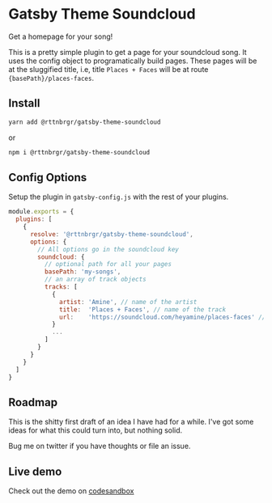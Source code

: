 # Gatsby Theme Soundcloud

Get a homepage for your song!

This is a pretty simple plugin to get a page for your soundcloud song. It uses the config object to programatically build pages. These pages will be at the sluggified title, i.e, title `Places + Faces` will be at route `{basePath}/places-faces`.

## Install

```bash
yarn add @rttnbrgr/gatsby-theme-soundcloud
```

or

```bash
npm i @rttnbrgr/gatsby-theme-soundcloud
```

## Config Options

Setup the plugin in `gatsby-config.js` with the rest of your plugins.

```js:title=gatsby-config.js
module.exports = {
  plugins: [
    {
      resolve: '@rttnbrgr/gatsby-theme-soundcloud',
      options: {
        // All options go in the soundcloud key
        soundcloud: {
          // optional path for all your pages
          basePath: 'my-songs',
          // an array of track objects
          tracks: [
            {
              artist: 'Amine', // name of the artist
              title:  'Places + Faces', // name of the track
              url:    'https://soundcloud.com/heyamine/places-faces' // link to soundcloud track page
            }
            ...
          ]
        }
      }
    }
  ]
}
```

## Roadmap
This is the shitty first draft of an idea I have had for a while. 
I've got some ideas for what this could turn into, but nothing solid.

Bug me on twitter if you have thoughts or file an issue.

## Live demo
Check out the demo on [codesandbox](https://codesandbox.io/s/github/rttnbrgr/gatsby-theme-soundcloud/tree/master/demo)
